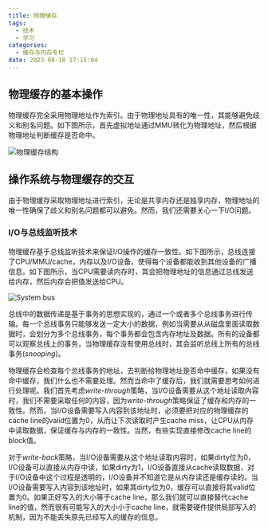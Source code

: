 ```yaml
---
title: 物理缓存
tags:
  - 技术
  - 学习
categories:
  - 缓存与内存专栏
date: 2023-08-18 17:15:04
---
```



## 物理缓存的基本操作

物理缓存完全采用物理地址作为索引。由于物理地址具有的唯一性，其能够避免歧义和别名问题。如下图所示，首先虚拟地址通过MMU转化为物理地址，然后根据物理地址判断缓存是否命中。

![物理缓存结构](https://s2.loli.net/2023/08/18/YnqESIGakT18t9m.png)

## 操作系统与物理缓存的交互

由于物理缓存采取物理地址进行索引，无论是共享内存还是独享内存，物理地址的唯一性确保了歧义和别名问题都可以避免。然而，我们还需要关心一下I/O问题。

### I/O与总线监听技术

物理缓存基于总线监听技术来保证I/O操作的缓存一致性。如下图所示，总线连接了CPU/MMU/cache，内存以及I/O设备。使得每个设备都能收到其他设备的广播信息。如下图所示，当CPU需要读内存时，其会把物理地址的信息通过总线发送给内存，然后内存会把值发送给CPU。

![System bus](https://s2.loli.net/2023/08/18/i9hl3CYW1ndFfVH.png)

总线中的数据传递是基于事务的思想实现的，通过一个或者多个总线事务进行传输。每一个总线事务只能够发送一定大小的数据，例如当需要从从磁盘里面读取数据时，会划分为多个总线事务，每个事务都会包含内存地址及数据。所有的设备都可以观察总线上的事务，当物理缓存没有使用总线时，其会监听总线上所有的总线事务(*snooping*)。

物理缓存会检查每个总线事务的地址，去判断给物理地址是否命中缓存，如果没有命中缓存，我们什么也不需要处理。然而当命中了缓存后，我们就需要思考如何进行处理呢。我们首先考虑*write-through*策略，当I/O设备需要从这个地址读取内容时，我们不需要采取任何的内容，因为*write-through*策略保证了缓存和内存的一致性。然而，当I/O设备需要写入内容到该地址时，必须要把对应的物理缓存的cache line的valid位置为0，从而让下次读取时产生cache miss，让CPU从内存中读取数据，保证缓存与内存的一致性。当然，有些实现直接修改cache line的block值。

对于*write-back*策略，当I/O设备需要从这个地址读取内容时，如果dirty位为0，I/O设备可以直接从内存中读，如果dirty为1，I/O设备直接从cache读取数据，对于I/O设备中这个过程是透明的，I/O设备并不知道它是从内存读还是缓存读的。当I/O设备需要写入内容到该地址时，如果其dirty位为0，缓存可以直接将其valid位置为0。如果正好写入的大小等于cache line，那么我们就可以直接替代cache line的值，然而很有可能写入的大小小于cache line，就需要硬件提供局部写入的机制，因为不能丢失原先已经写入的缓存的信息。
